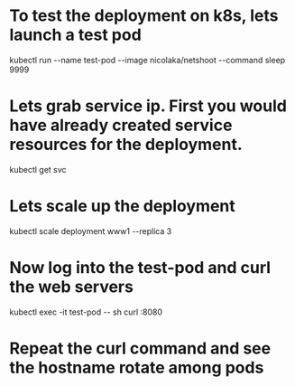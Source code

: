 # To test the deployment on k8s, lets launch a test pod
kubectl run --name test-pod --image nicolaka/netshoot --command sleep 9999

# Lets grab service ip. First you would have already created service resources for the deployment.
kubectl get svc 

# Lets scale up the deployment
kubectl scale deployment www1 --replica 3

# Now log into the test-pod and curl the web servers
kubectl exec -it test-pod -- sh
curl <service-ip>:8080

# Repeat the curl command and see the hostname rotate among pods
